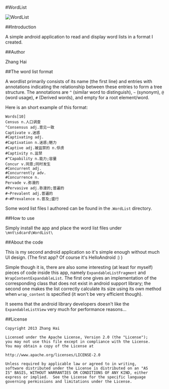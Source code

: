 ﻿#WordList

![WordList](https://raw.github.com/DreaminginCodeZH/WordList/master/res/drawable-xxhdpi/ic_launcher.png)

##Introduction

A simple android application to read and display word lists in a
format I created.

##Author

Zhang Hai

##The word list format

A wordlist primarily consists of its name (the first line) and entries
with annotations indicating the relationship between these entries to
form a tree structure. The annotations are `^` (similar word to
distinguish), `~` (synonym), `@` (word usage), `#` (Derived words),
and empty for a root element/word.

Here is an short example of this format:

    Words[10]
    Census n.人口调查
    ^Consensus adj.意见一致
    Captivate v.迷惑
    #Captivating adj.
    #Captivation n.迷惑;魅力
    #Captive adj.被监禁的 n.俘虏
    #Captivity n.监禁
    #^Capability n.能力;容量
    Concur v.同意;同时发生
    #Concurrent adj.
    #Concurrently adv.
    #Concurrence n.
    Pervade v.弥漫的
    #Pervasive adj.弥漫的;普遍的
    #~Prevalent adj.普遍的
    #~#Prevalence n.普及;盛行

Some word list files I authored can be found in the .`WordList`
directory.

##How to use

Simply install the app and place the word list files under
`\mnt\sdcard\WordList\`

##About the code

This is my second android application so it's simple enough without
much UI design. (The first app? Of course it's HelloAndroid :) )

Simple though it is, there are also some interesting (at least for
myself) pieces of code inside this app, namely
`ExpandableListFragment` and `WrapContentExpandableList`. The first
one gives an implementation of the corresponding class that does not
exist in android support library; the second one makes the list
correctly calculate its size using its own method when `wrap_content`
is specified (it won't be very efficient though).

It seems that the android library developers doesn't like the
`ExpandableListView` very much for performance reasons...

##License

    Copyright 2013 Zhang Hai
    
    Licensed under the Apache License, Version 2.0 (the "License");
    you may not use this file except in compliance with the License.
    You may obtain a copy of the License at
    
    http://www.apache.org/licenses/LICENSE-2.0
    
    Unless required by applicable law or agreed to in writing,
    software distributed under the License is distributed on an "AS
    IS" BASIS, WITHOUT WARRANTIES OR CONDITIONS OF ANY KIND, either
    express or implied.  See the License for the specific language
    governing permissions and limitations under the License.
